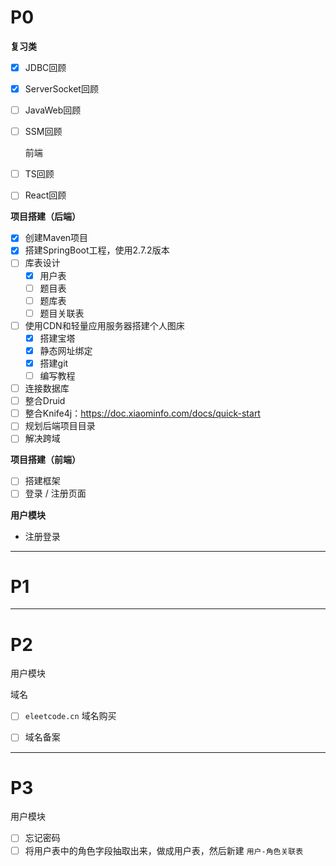 # P0

**复习类**

- [x] JDBC回顾

- [x] ServerSocket回顾

- [ ] JavaWeb回顾

- [ ] SSM回顾

  前端

- [ ] TS回顾

- [ ] React回顾

**项目搭建（后端）**

- [x] 创建Maven项目
- [x] 搭建SpringBoot工程，使用2.7.2版本
- [ ] 库表设计
  - [x] 用户表
  - [ ]  题目表
  - [ ] 题库表
  - [ ] 题目关联表
- [ ] 使用CDN和轻量应用服务器搭建个人图床
  - [x] 搭建宝塔
  - [x] 静态网址绑定
  - [x] 搭建git
  - [ ] 编写教程
- [ ] 连接数据库
- [ ] 整合Druid
- [ ] 整合Knife4j：https://doc.xiaominfo.com/docs/quick-start
- [ ] 规划后端项目目录
- [ ] 解决跨域

**项目搭建（前端）**

- [ ] 搭建框架
- [ ] 登录 / 注册页面

**用户模块**

- 注册登录

---

# P1







---

# P2

用户模块



域名

- [ ] `eleetcode.cn` 域名购买
- [ ] 域名备案





---

# P3

用户模块

- [ ] 忘记密码
- [ ] 将用户表中的角色字段抽取出来，做成用户表，然后新建 `用户-角色关联表`